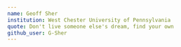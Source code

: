 ```yaml
---
name: Geoff Sher
institution: West Chester University of Pennsylvania 
quote: Don't live someone else's dream, find your own
github_user: G-Sher
---
```

